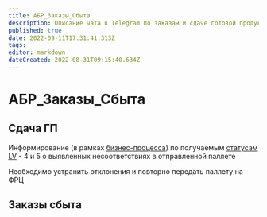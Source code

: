 ```yaml
---
title: АБР_Заказы_Сбыта
description: Описание чата в Telegram по заказам и сдаче готовой продукции по АБР
published: true
date: 2022-09-11T17:31:41.313Z
tags: 
editor: markdown
dateCreated: 2022-08-31T09:15:40.634Z
---
```


# АБР\_Заказы\_Сбыта

## Сдача ГП

Информирование (в рамках [бизнес-процесса](../../../uchet/otgruzka-produkcii/biznes-processy-po-gp/rt-sdacha-gp.md)) по получаемым [статусам LV](../../integraciya-s-lv/statusy-lv.md) - 4 и 5 о выявленных несоответствиях в отправленной паллете

Необходимо устранить отклонения и повторно передать паллету на ФРЦ

## Заказы сбыта

